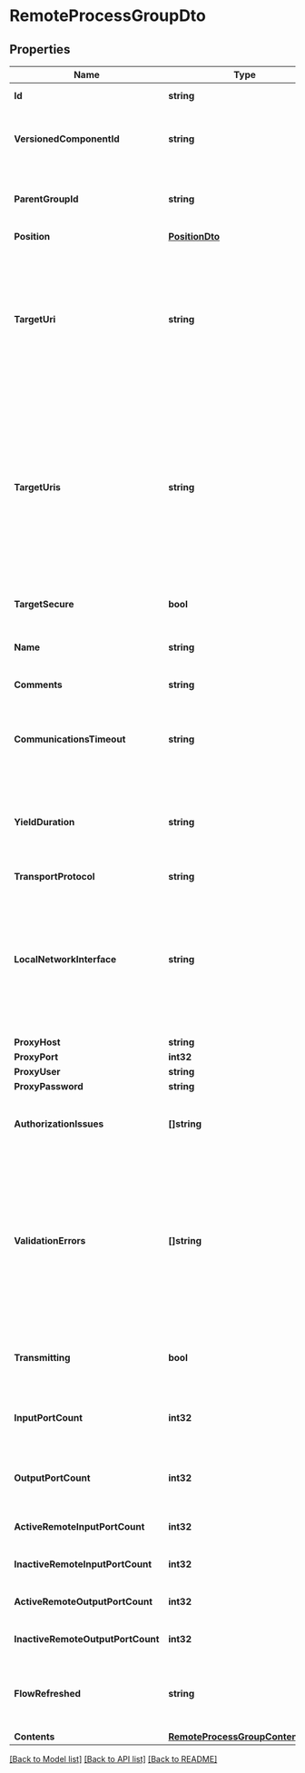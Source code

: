 # RemoteProcessGroupDto

## Properties

Name | Type | Description | Notes
------------ | ------------- | ------------- | -------------
**Id** | **string** | The id of the component. | [optional] 
**VersionedComponentId** | **string** | The ID of the corresponding component that is under version control | [optional] 
**ParentGroupId** | **string** | The id of parent process group of this component if applicable. | [optional] 
**Position** | [**PositionDto**](PositionDTO.md) |  | [optional] 
**TargetUri** | **string** | The target URI of the remote process group. If target uri is not set, but uris are set, then returns the first url in the urls. If neither target uri nor uris are set, then returns null. | [optional] 
**TargetUris** | **string** | The target URI of the remote process group. If target uris is not set but target uri is set, then returns a collection containing the single target uri. If neither target uris nor uris are set, then returns null. | [optional] 
**TargetSecure** | **bool** | Whether the target is running securely. | [optional] 
**Name** | **string** | The name of the remote process group. | [optional] 
**Comments** | **string** | The comments for the remote process group. | [optional] 
**CommunicationsTimeout** | **string** | The time period used for the timeout when communicating with the target. | [optional] 
**YieldDuration** | **string** | When yielding, this amount of time must elapse before the remote process group is scheduled again. | [optional] 
**TransportProtocol** | **string** |  | [optional] 
**LocalNetworkInterface** | **string** | The local network interface to send/receive data. If not specified, any local address is used. If clustered, all nodes must have an interface with this identifier. | [optional] 
**ProxyHost** | **string** |  | [optional] 
**ProxyPort** | **int32** |  | [optional] 
**ProxyUser** | **string** |  | [optional] 
**ProxyPassword** | **string** |  | [optional] 
**AuthorizationIssues** | **[]string** | Any remote authorization issues for the remote process group. | [optional] 
**ValidationErrors** | **[]string** | The validation errors for the remote process group. These validation errors represent the problems with the remote process group that must be resolved before it can transmit. | [optional] 
**Transmitting** | **bool** | Whether the remote process group is actively transmitting. | [optional] 
**InputPortCount** | **int32** | The number of remote input ports currently available on the target. | [optional] 
**OutputPortCount** | **int32** | The number of remote output ports currently available on the target. | [optional] 
**ActiveRemoteInputPortCount** | **int32** | The number of active remote input ports. | [optional] 
**InactiveRemoteInputPortCount** | **int32** | The number of inactive remote input ports. | [optional] 
**ActiveRemoteOutputPortCount** | **int32** | The number of active remote output ports. | [optional] 
**InactiveRemoteOutputPortCount** | **int32** | The number of inactive remote output ports. | [optional] 
**FlowRefreshed** | **string** | The timestamp when this remote process group was last refreshed. | [optional] 
**Contents** | [**RemoteProcessGroupContentsDto**](RemoteProcessGroupContentsDTO.md) |  | [optional] 

[[Back to Model list]](../README.md#documentation-for-models) [[Back to API list]](../README.md#documentation-for-api-endpoints) [[Back to README]](../README.md)


